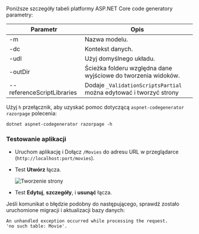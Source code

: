 Poniższe szczegóły tabeli platformy ASP.NET Core code generatory parametry:

| Parametr               | Opis|
| ----------------- | ------------ |
| -m  | Nazwa modelu. |
| -dc  | Kontekst danych. |
| -udl | Użyj domyślnego układu. |
| -outDir | Ścieżka folderu względna dane wyjściowe do tworzenia widoków. |
| --referenceScriptLibraries | Dodaje `_ValidationScriptsPartial` można edytować i tworzyć strony |

Użyj `h` przełącznik, aby uzyskać pomoc dotyczącą `aspnet-codegenerator razorpage` polecenia:

```console
dotnet aspnet-codegenerator razorpage -h
```
<a name="test"></a>
### <a name="test-the-app"></a>Testowanie aplikacji

* Uruchom aplikację i Dołącz `/Movies` do adresu URL w przeglądarce (`http://localhost:port/movies`).
* Test **Utwórz** łącza.

  ![Tworzenie strony](../../tutorials/razor-pages/model/_static/conan.png)

<a name="scaffold"></a>

* Test **Edytuj**, **szczegóły**, i **usunąć** łącza.

Jeśli komunikat o błędzie podobny do następującego, sprawdź zostało uruchomione migracji i aktualizacji bazy danych:

```
An unhandled exception occurred while processing the request.
'no such table: Movie'.
```
